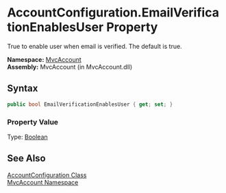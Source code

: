 AccountConfiguration.EmailVerificationEnablesUser Property
==========================================================
True to enable user when email is verified. The default is true.

**Namespace:** [MvcAccount][1]  
**Assembly:** MvcAccount (in MvcAccount.dll)

Syntax
------

```csharp
public bool EmailVerificationEnablesUser { get; set; }
```

### Property Value
Type: [Boolean][2]

See Also
--------
[AccountConfiguration Class][3]  
[MvcAccount Namespace][1]  

[1]: ../README.md
[2]: http://msdn.microsoft.com/en-us/library/a28wyd50
[3]: README.md
